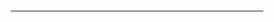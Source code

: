 
<!DOCTYPE html>

<html lang="en" xmlns="http://www.w3.org/1999/xhtml">
<head>
    <meta charset="utf-8" />
    <title>Aplikasi kalkulator</title>
    <link rel="stylesheet" type="text/css" href="style.css">
    <h1 style="color:green;"><marquee>Kalkulator Uchiha Al Nolimit alias Ahmad Saefudin Al Bayani</marquee></h1><hr style="color:green;">
  
  
</head>
<body>
    <style>
    body{
    box-sizing: border-box;
    width: 100%;
    height: 100%;
    overflow-x: hidden;
    background-image:url(2.jpeg);

}


button {
    height: 50px;
    margin: 2px;
    font-size: 1.2em;
    border-style: none;
    background-color: lime;
}


button:hover {
    color: red;
    background-color: #4b0082;
    cursor: pointer;
    border: 2px solid white;
}

.calculator {
    position: relative;
    top: 90px;
    margin: 0 auto;
    max-width: 300px;

   
}

.calcButtons {
    display: grid;
    grid-template-columns: 1fr 1fr 1fr 1fr;
    margin:0 auto;
    background-color: #000000;
    padding: 10px;
}

.calcButtons > button:nth-child(17) {
 
    grid-column: 1/3;
}

.operator {
    background-color: #d6e0f5;
}

.number {
    background-color: #adff2f;
}

.userInput {
    position: relative;
    height: 80px;
    max-width: 100%;
    text-align: right;
    padding: 10px;
    font-size: 25px;
    border: 1px solid #193366;
    background-color: #d6e0f5;
}



.calcButtons > button:nth-child(19) {

    background-color: grey;
}

.userEntry {
    position: absolute;
    bottom: 0;
    padding: 0;
    margin: 5px;
    right:0;
}

.finalCalc{

    position: absolute;
    right:0;
    margin:5px;
    top:0;
    padding:0;
}

    </style>


<div class="calculator">

    <div class="userInput"><p class="userEntry"></p><p class="finalCalc"></p></div>

    <div class="calcButtons">
    

        <button>+/-</button>
        <button>AC</button>
        <button>DEL</button>
        <button class="operator">*</button>

        <button class="number">1</button>
        <button class="number">2</button>
        <button class="number">3</button>
        <button class="operator">+</button>

        <button class="number">4</button>
        <button class="number">5</button>
        <button class="number">6</button>
        <button class="operator">/</button>
    
        <button class="number">7</button>
        <button class="number">8</button>
        <button class="number">9</button>
        <button class="operator">-</button>

    
        <button class="number">0</button>
        <button class="decimal">.</button>
        <button class="operator">=</button>


    </div>
</div>

<script src="script.js"></script>
    <script>
    let $buttons = document.querySelectorAll("button");
let ui = document.querySelector(".userEntry");
let finalCalc = document.querySelector(".finalCalc");
let opPressed = false;

let valOne = [];
let valTwo = [];
var operator = [];
let finalAnswer = 0;


[...$buttons].map(x => {
    x.addEventListener("click", function (e) {

        switch (this.innerHTML) {
            case "AC":
                clearDisplay();
                break;
            case "DEL":
                removeNumber();
                break;
            case "+/-":
                makeNegative();
                break;
            case "=":
                makeCalculation();
                break;    
            case "+":
                operator.splice(0, 1, this.innerHTML)
                console.log(operator);

                storeValue();
                break;
            case "*":
                operator.splice(0, 1, this.innerHTML)
                console.log(operator);

                storeValue();
                break;
            case "/":
                operator.splice(0, 1, this.innerHTML)
                console.log(operator);

                storeValue();
                break;
            case "-":
                operator.splice(0, 1, this.innerHTML);
                console.log(operator);
                storeValue();
                break;
            default:
                 if (valOne.length >11) {
                    alert("Tidak Ada Nilai Lagi Diluar 8");
                }

                 else {

                    valOne.push(this.innerText);
                    ui.textContent = valOne.join("");
                    console.log(valOne);

                }
                break;
            case ".":
                if (valOne.includes(".")) {
                    alert("Anda Tidak Dapat Menggunakan Decimal Lagi");
                } else {
                    valOne.push(this.innerText);
                    ui.textContent = valOne.join("");

                }
                break;

        }

    })
})



//function add(a, b) {

//    return a + b;
//}


//function subtract(a, b) {
//    return a - b;
//}

//function divide(a, b){

//    return a / b;
//}

//function multiply(a, b){

//    return a * b;
//}

//function module(a, b) {

//    return a % b;
//}



function clearDisplay() {

    ui.textContent = "";
    finalCalc.textContent = ""
    valOne = [];
    valTwo = [];
    operator = [];
}

function removeNumber(e) {

    valOne.pop();
    ui.textContent = valOne.join("");
}


function makeNegative() {

    if (valOne.length < 1) {
        return false;
    }else if(valOne[0] == "-") {
        valOne.shift()

    } else {
        valOne.unshift("-")

    }
    ui.textContent = valOne.join("");
}

function makeCalculation() {

    if (valTwo.length > 0 && operator.length!==0) {
        //finalAnswer = valTwo.concat(operator, valOne).join("");
        finalAnswer = eval(valTwo + operator + valOne.join(""));
        finalCalc.textContent = "";
        finalCalc.textContent = eval(finalAnswer).toFixed(2);
        ui.textContent = "";
        valTwo = eval(finalAnswer);
        valOne = [];
        //operator = [];

    } else if (operator.length == 0) {

        alert("Perhitungan Tidak Valid, Tidak Ada Operator");
        
    }

    else {
        //finalAnswer = valTwo.concat(operator, valOne).join
        finalAnswer = finalAnswer = eval(valTwo + operator + valOne.join(""));

        console.log("final answer");
        console.log(finalAnswer);
        finalCalc.textContent = "";
        ui.textContent = "";
        finalCalc.textContent = eval(finalAnswer).toFixed(2);
        //operator = [];
        valTwo = eval(finalAnswer);
        valOne = [];



    }


 

    
}

function storeValue() {




        if (valOne.length == 0 && valTwo.length==0) {
            return false;
        } else if (valTwo.length > 0) {
            finalCalc.textContent = valTwo + " " + operator;
          

            
        }else if(valTwo.length==0) {
            valTwo.push(valOne.join(""));
            valOne = [];
            ui.textContent = "";
            finalCalc.textContent = "";
            finalCalc.textContent = valTwo + " " + operator

            
    }
        finalCalc.textContent = valTwo + " " + operator;

       
        
}
    </script>

</body>
</html>
